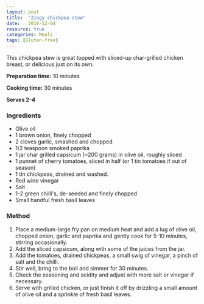 ```yaml
---
layout: post
title:  "Zingy chickpea stew"
date:   2016-12-04
resource: true
categories: Meals
tags: [Gluten-free]
---
```

This chickpea stew is great topped with sliced-up char-grilled chicken breast, or delicious just on its own.

**Preparation time:** 10 minutes

**Cooking time:** 30 minutes

**Serves 2-4**

### Ingredients

* Olive oil
* 1 brown onion, finely chopped
* 2 cloves garlic, smashed and chopped
* 1/2 teaspoon smoked paprika
* 1 jar char grilled capsicum (~200 grams) in olive oil, roughly sliced
* 1 punnet of cherry tomatoes, sliced in half (or 1 tin tomatoes if out of season)
* 1 tin chickpeas, drained and washed. 
* Red wine vinegar
* Salt
* 1-2 green chilli's, de-seeded and finely chopped
* Small handful fresh basil leaves

### Method

1. Place a medium-large fry pan on medium heat and add a lug of olive oil, chopped onion, garlic and paprika and gently cook for 5-10 minutes, stirring occasionally.
2. Add the sliced capsicum, along with some of the juices from the jar. 
3. Add the tomatoes, drained chickpeas, a small swig of vinegar, a pinch of salt and the chilli.
4. Stir well, bring to the boil and simmer for 30 minutes. 
5. Check the seasoning and acidity and adjust with more salt or vinegar if necessary. 
6. Serve with grilled chicken, or just finish it off by drizzling a small amount of olive oil and a sprinkle of fresh basil leaves.

